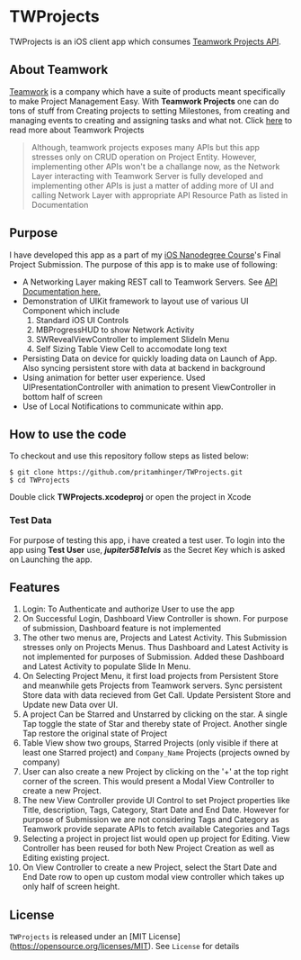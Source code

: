 # TWProjects

TWProjects is an iOS client app which consumes [Teamwork Projects API](http://developer.teamwork.com/). 

## About Teamwork
[Teamwork](https://www.teamwork.com/) is a company which have a suite of products meant specifically to make Project Management Easy. With **Teamwork Projects** one can do tons of stuff from Creating projects to setting Milestones, from creating and managing events to creating and assigning tasks and what not. Click [here](https://www.teamwork.com/collaboration) to read more about Teamwork Projects


>Although, teamwork projects exposes many APIs but this app stresses only on CRUD operation on Project Entity. However, implementing other APIs won't be a challange now, as the Network Layer interacting with Teamwork Server is fully developed and implementing other APIs is just a matter of adding more of UI and calling Network Layer with appropriate API Resource Path as listed in Documentation

## Purpose

I have developed this app as a part of my [iOS Nanodegree Course](https://www.udacity.com/course/ios-developer-nanodegree--nd003)'s Final Project Submission. The purpose of this app is to make use of following:

* A Networking Layer making REST call to Teamwork Servers. See [API Documentation here.](http://developer.teamwork.com/)
* Demonstration of UIKit framework to layout use of various UI Component which include
  1. Standard iOS UI Controls
  2. MBProgressHUD to show Network Activity
  3. SWRevealViewController to implement SlideIn Menu
  4. Self Sizing Table View Cell to accomodate long text
* Persisting Data on device for quickly loading data on Launch of App. Also syncing persistent store with data at backend in background
* Using animation for better user experience. Used UIPresentationController with animation to present ViewController in bottom half of screen
* Use of Local Notifications to communicate within app.
 
## How to use the code

To checkout and use this repository follow steps as listed below:
```
$ git clone https://github.com/pritamhinger/TWProjects.git
$ cd TWProjects
```

Double click **TWProjects.xcodeproj** or open the project in Xcode

### Test Data
For purpose of testing this app, i have created a test user. To login into the app using **Test User** use,  **_jupiter581elvis_** as the Secret Key which is asked on Launching the app. 

## Features
1. Login: To Authenticate and authorize User to use the app
2. On Successful Login, Dashboard View Controller is shown. For purpose of submission, Dashboard feature is not implemented
3. The other two menus are, Projects and Latest Activity. This Submission stresses only on Projects Menus. Thus Dashboard and Latest Activity is not implemented for purposes of Submission. Added these Dashboard and Latest Activity to populate Slide In Menu.
4. On Selecting Project Menu, it first load projects from Persistent Store and meanwhile gets Projects from Teamwork servers. Sync persistent Store data with data recieved from Get Call. Update Persistent Store and Update new Data over UI.
5. A project Can be Starred and Unstarred by clicking on the star. A single Tap toggle the state of Star and thereby state of Project. Another single Tap restore the original state of Project
6. Table View show two groups, Starred Projects (only visible if there at least one Starred project) and `Company_Name` Projects (projects owned by company)
7. User can also create a new Project by clicking on the '+' at the top right corner of the screen. This would present a Modal View Controller to create a new Project. 
8. The new View Controller provide UI Control to set Project properties like Title, description, Tags, Category, Start Date and End Date. However for purpose of Submission we are not considering Tags and Category as Teamwork provide separate APIs to fetch available Categories and Tags
9. Selecting a project in project list would open up project for Editing. View Controller has been reused for both New Project Creation as well as Editing existing project.
10. On View Controller to create a new Project, select the Start Date and End Date row to open up custom modal view controller which takes up only half of screen height. 

## License

`TWProjects` is released under an [MIT License] (https://opensource.org/licenses/MIT). See `License` for details
